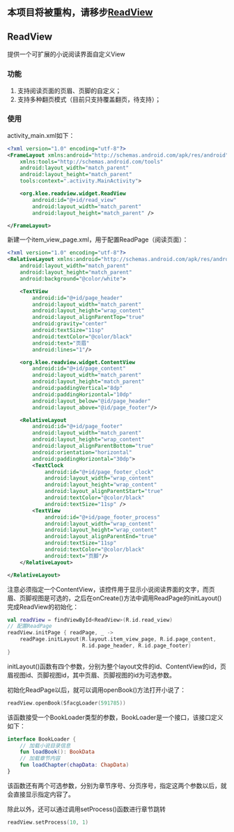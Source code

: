 ## 本项目将被重构，请移步[ReadView](https://github.com/Peyilo/ReadView)

## ReadView

提供一个可扩展的小说阅读界面自定义View

### 功能

1. 支持阅读页面的页眉、页脚的自定义；
2. 支持多种翻页模式（目前只支持覆盖翻页，待支持）；

### 使用

activity_main.xml如下：

```xml
<?xml version="1.0" encoding="utf-8"?>
<FrameLayout xmlns:android="http://schemas.android.com/apk/res/android"
    xmlns:tools="http://schemas.android.com/tools"
    android:layout_width="match_parent"
    android:layout_height="match_parent"
    tools:context=".activity.MainActivity">

    <org.klee.readview.widget.ReadView
        android:id="@+id/read_view"
        android:layout_width="match_parent"
        android:layout_height="match_parent" />

</FrameLayout>
```

新建一个item_view_page.xml，用于配置ReadPage（阅读页面）：

```xml
<?xml version="1.0" encoding="utf-8"?>
<RelativeLayout xmlns:android="http://schemas.android.com/apk/res/android"
    android:layout_width="match_parent"
    android:layout_height="match_parent"
    android:background="@color/white">

    <TextView
        android:id="@+id/page_header"
        android:layout_width="match_parent"
        android:layout_height="wrap_content"
        android:layout_alignParentTop="true"
        android:gravity="center"
        android:textSize="11sp"
        android:textColor="@color/black"
        android:text="页眉"
        android:lines="1"/>

    <org.klee.readview.widget.ContentView
        android:id="@+id/page_content"
        android:layout_width="match_parent"
        android:layout_height="match_parent"
        android:paddingVertical="8dp"
        android:paddingHorizontal="10dp"
        android:layout_below="@id/page_header"
        android:layout_above="@id/page_footer"/>

    <RelativeLayout
        android:id="@+id/page_footer"
        android:layout_width="match_parent"
        android:layout_height="wrap_content"
        android:layout_alignParentBottom="true"
        android:orientation="horizontal"
        android:paddingHorizontal="30dp">
        <TextClock
            android:id="@+id/page_footer_clock"
            android:layout_width="wrap_content"
            android:layout_height="wrap_content"
            android:layout_alignParentStart="true"
            android:textColor="@color/black"
            android:textSize="11sp" />
        <TextView
            android:id="@+id/page_footer_process"
            android:layout_width="wrap_content"
            android:layout_height="wrap_content"
            android:layout_alignParentEnd="true"
            android:textSize="11sp"
            android:textColor="@color/black"
            android:text="页脚"/>
    </RelativeLayout>

</RelativeLayout>
```

注意必须指定一个ContentView，该控件用于显示小说阅读界面的文字，而页眉、页脚视图是可选的，之后在onCreate()方法中调用ReadPage的initLayout()完成ReadView的初始化：

```kotlin
val readView = findViewById<ReadView>(R.id.read_view)
// 配置ReadPage
readView.initPage { readPage, _ ->
	readPage.initLayout(R.layout.item_view_page, R.id.page_content, 
                        R.id.page_header, R.id.page_footer)
}
```

initLayout()函数有四个参数，分别为整个layout文件的id、ContentView的id，页眉视图id、页脚视图id，其中页眉、页脚视图的id为可选参数。

初始化ReadPage以后，就可以调用openBook()方法打开小说了：

```kotlin
readView.openBook(SfacgLoader(591785))
```

该函数接受一个BookLoader类型的参数，BookLoader是一个接口，该接口定义如下：

```kotlin
interface BookLoader {
    // 加载小说目录信息
    fun loadBook(): BookData
    // 加载章节内容
    fun loadChapter(chapData: ChapData)
}
```

该函数还有两个可选参数，分别为章节序号、分页序号，指定这两个参数以后，就会直接显示指定内容了。

除此以外，还可以通过调用setProcess()函数进行章节跳转

```kotlin
readView.setProcess(10, 1)
```

